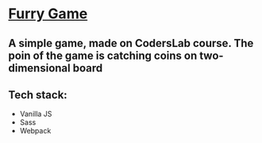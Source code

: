 # [Furry Game](https://patrykrudzinski.github.io/furry_game/)

## A simple game, made on CodersLab course. The poin of the game is catching coins on two-dimensional board

## Tech stack:
* Vanilla JS
* Sass
* Webpack



